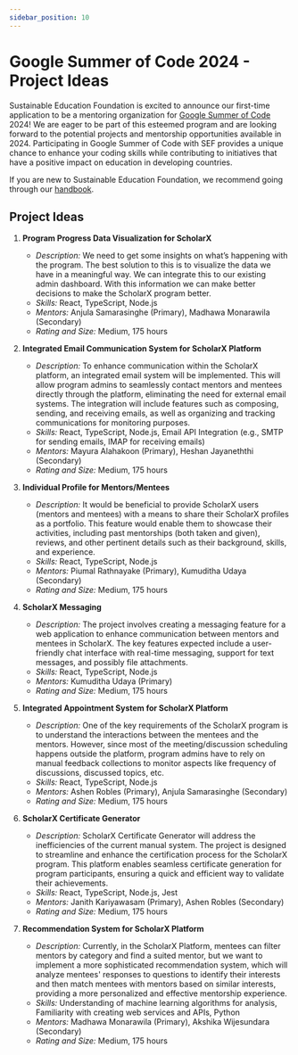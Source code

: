 ```yaml
---
sidebar_position: 10
---
```


# Google Summer of Code 2024 - Project Ideas

Sustainable Education Foundation is excited to announce our first-time application to be a mentoring organization for [Google Summer of Code](http://g.co/gsoc) 2024! We are eager to be part of this esteemed program and are looking forward to the potential projects and mentorship opportunities available in 2024. Participating in Google Summer of Code with SEF provides a unique chance to enhance your coding skills while contributing to initiatives that have a positive impact on education in developing countries.

If you are new to Sustainable Education Foundation, we recommend going through our [handbook](https://handbook.sefglobal.org/engineering-team/team). 

## Project Ideas

1. **Program Progress Data Visualization for ScholarX**
   - *Description:* We need to get some insights on what’s happening with the program. The best solution to this is to visualize the data we have in a meaningful way. We can integrate this to our existing admin dashboard. With this information we can make better decisions to make the ScholarX program better.
   - *Skills:* React, TypeScript, Node.js
   - *Mentors:* Anjula Samarasinghe (Primary), Madhawa Monarawila (Secondary)
   - *Rating and Size:* Medium, 175 hours

2. **Integrated Email Communication System for ScholarX Platform**
   - *Description:* To enhance communication within the ScholarX platform, an integrated email system will be implemented. This will allow program admins to seamlessly contact mentors and mentees directly through the platform, eliminating the need for external email systems. The integration will include features such as composing, sending, and receiving emails, as well as organizing and tracking communications for monitoring purposes.
   - *Skills:* React, TypeScript, Node.js, Email API Integration (e.g., SMTP for sending emails, IMAP for receiving emails)
   - *Mentors:* Mayura Alahakoon (Primary), Heshan Jayaneththi (Secondary)
   - *Rating and Size:* Medium, 175 hours

3. **Individual Profile for Mentors/Mentees**
   - *Description:* It would be beneficial to provide ScholarX users (mentors and mentees) with a means to share their ScholarX profiles as a portfolio. This feature would enable them to showcase their activities, including past mentorships (both taken and given), reviews, and other pertinent details such as their background, skills, and experience.
   - *Skills:* React, TypeScript, Node.js
   - *Mentors:* Piumal Rathnayake (Primary), Kumuditha Udaya (Secondary)
   - *Rating and Size:* Medium, 175 hours

4. **ScholarX Messaging**
   - *Description:* The project involves creating a messaging feature for a web application to enhance communication between mentors and mentees in ScholarX. The key features expected include a user-friendly chat interface with real-time messaging, support for text messages, and possibly file attachments.
   - *Skills:* React, TypeScript, Node.js
   - *Mentors:* Kumuditha Udaya (Primary)
   - *Rating and Size:* Medium, 175 hours

5. **Integrated Appointment System for ScholarX Platform**
   - *Description:* One of the key requirements of the ScholarX program is to understand the interactions between the mentees and the mentors. However, since most of the meeting/discussion scheduling happens outside the platform, program admins have to rely on manual feedback collections to monitor aspects like frequency of discussions, discussed topics, etc.
   - *Skills:* React, TypeScript, Node.js
   - *Mentors:* Ashen Robles (Primary), Anjula Samarasinghe (Secondary)
   - *Rating and Size:* Medium, 175 hours

6. **ScholarX Certificate Generator**
   - *Description:* ScholarX Certificate Generator will address the inefficiencies of the current manual system. The project is designed to streamline and enhance the certification process for the ScholarX program. This platform enables seamless certificate generation for program participants, ensuring a quick and efficient way to validate their achievements.
   - *Skills:* React, TypeScript, Node.js, Jest
   - *Mentors:* Janith Kariyawasam (Primary), Ashen Robles (Secondary)
   - *Rating and Size:* Medium, 175 hours

7. **Recommendation System for ScholarX Platform**
   - *Description:* Currently, in the ScholarX Platform, mentees can filter mentors by category and find a suited mentor, but we want to implement a more sophisticated recommendation system, which will analyze mentees' responses to questions to identify their interests and then match mentees with mentors based on similar interests, providing a more personalized and effective mentorship experience.
   - *Skills:* Understanding of machine learning algorithms for analysis, Familiarity with creating web services and APIs, Python
   - *Mentors:* Madhawa Monarawila (Primary), Akshika Wijesundara (Secondary)
   - *Rating and Size:* Medium, 175 hours
